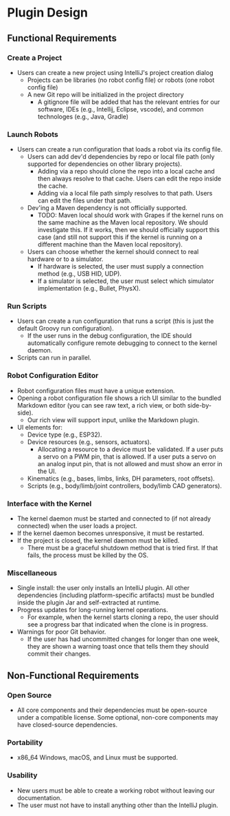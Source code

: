 # Plugin Design

## Functional Requirements

### Create a Project

- Users can create a new project using IntelliJ's project creation dialog
  - Projects can be libraries (no robot config file) or robots (one robot config file)
  - A new Git repo will be initialized in the project directory
    - A gitignore file will be added that has the relevant entries for our software, IDEs (e.g., Intellij, Eclipse, vscode), and common technologes (e.g., Java, Gradle)

### Launch Robots

- Users can create a run configuration that loads a robot via its config file.
  - Users can add dev'd dependencies by repo or local file path (only supported for dependencies on other library projects).
    - Adding via a repo should clone the repo into a local cache and then always resolve to that cache. Users can edit the repo inside the cache.
    - Adding via a local file path simply resolves to that path. Users can edit the files under that path.
  - Dev'ing a Maven dependency is not officially supported.
    - TODO: Maven local should work with Grapes if the kernel runs on the same machine as the Maven local repository. We should investigate this. If it works, then we should officially support this case (and still not support this if the kernel is running on a different machine than the Maven local repository).
  - Users can choose whether the kernel should connect to real hardware or to a simulator.
    - If hardware is selected, the user must supply a connection method (e.g., USB HID, UDP).
    - If a simulator is selected, the user must select which simulator implementation (e.g., Bullet, PhysX).

### Run Scripts

- Users can create a run configuration that runs a script (this is just the default Groovy run configuration).
  - If the user runs in the debug configuration, the IDE should automatically configure remote debugging to connect to the kernel daemon.
- Scripts can run in parallel.

### Robot Configuration Editor

- Robot configuration files must have a unique extension.
- Opening a robot configuration file shows a rich UI similar to the bundled Markdown editor (you can see raw text, a rich view, or both side-by-side).
  - Our rich view will support input, unlike the Markdown plugin.
- UI elements for:
  - Device type (e.g., ESP32).
  - Device resources (e.g., sensors, actuators).
    - Allocating a resource to a device must be validated. If a user puts a servo on a PWM pin, that is allowed. If a user puts a servo on an analog input pin, that is not allowed and must show an error in the UI.
  - Kinematics (e.g., bases, limbs, links, DH parameters, root offsets).
  - Scripts (e.g., body/limb/joint controllers, body/limb CAD generators).

### Interface with the Kernel

- The kernel daemon must be started and connected to (if not already connected) when the user loads a project.
- If the kernel daemon becomes unresponsive, it must be restarted.
- If the project is closed, the kernel daemon must be killed.
  - There must be a graceful shutdown method that is tried first. If that fails, the process must be killed by the OS.

### Miscellaneous

- Single install: the user only installs an IntelliJ plugin. All other dependencies (including platform-specific artifacts) must be bundled inside the plugin Jar and self-extracted at runtime.
- Progress updates for long-running kernel operations.
  - For example, when the kernel starts cloning a repo, the user should see a progress bar that indicated when the clone is in progress.
- Warnings for poor Git behavior.
  - If the user has had uncommitted changes for longer than one week, they are shown a warning toast once that tells them they should commit their changes.

## Non-Functional Requirements

### Open Source

- All core components and their dependencies must be open-source under a compatible license. Some optional, non-core components may have closed-source dependencies.

### Portability

- x86_64 Windows, macOS, and Linux must be supported.

### Usability

- New users must be able to create a working robot without leaving our documentation.
- The user must not have to install anything other than the IntelliJ plugin.
